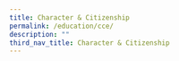 ```yaml
---
title: Character & Citizenship
permalink: /education/cce/
description: ""
third_nav_title: Character & Citizenship
---
```

